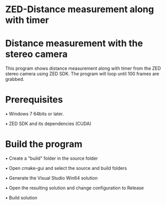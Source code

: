 # ZED-Distance measurement along with timer

# Distance measurement with the stereo camera
This program shows distance measurement along with timer from the ZED stereo camera using ZED SDK. The program will loop until 100 frames are grabbed.

# Prerequisites
•	Windows 7 64bits or later.

•	ZED SDK and its dependencies (CUDA)

 # Build the program
•	Create a "build" folder in the source folder

•	Open cmake-gui and select the source and build folders

•	Generate the Visual Studio Win64 solution

•	Open the resulting solution and change configuration to Release

•	Build solution
